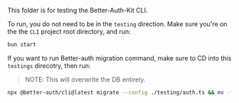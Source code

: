 This folder is for testing the Better-Auth-Kit CLI.

To run, you do not need to be in the `testing` direction.
Make sure you're on the the `CLI` project root directory, and run:

```bash
bun start
```

If you want to run Better-auth migration command, make sure to CD into this `testings` direcotry,
then run:

> NOTE: This will overwrite the DB entirely.

```bash
npx @better-auth/cli@latest migrate --config ./testing/auth.ts && mv -f ../test.db ./test.db
```